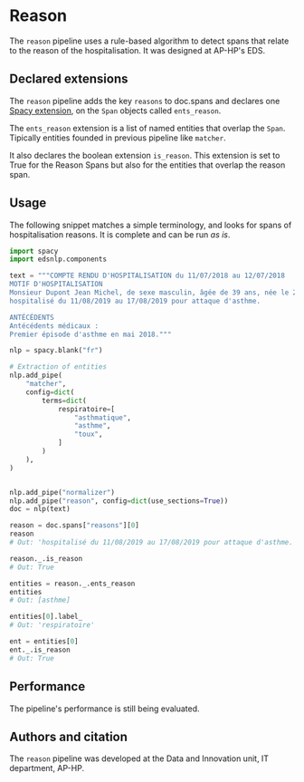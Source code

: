 # Reason

The `reason` pipeline uses a rule-based algorithm to detect spans that relate to the reason of the hospitalisation. It was designed at AP-HP's EDS.

## Declared extensions

The `reason` pipeline adds the key `reasons` to doc.spans and declares one [Spacy extension](https://spacy.io/usage/processing-pipelines#custom-components-attributes), on the `Span` objects called `ents_reason`.

The `ents_reason` extension is a list of named entities that overlap the `Span`. Tipically entities founded in previous pipeline like `matcher`.

It also declares the boolean extension `is_reason`. This extension is set to True for the Reason Spans but also for the entities that overlap the reason span.

## Usage

The following snippet matches a simple terminology, and looks for spans of hospitalisation reasons. It is complete and can be run _as is_.

```python
import spacy
import edsnlp.components

text = """COMPTE RENDU D'HOSPITALISATION du 11/07/2018 au 12/07/2018
MOTIF D'HOSPITALISATION
Monsieur Dupont Jean Michel, de sexe masculin, âgée de 39 ans, née le 23/11/1978, a été
hospitalisé du 11/08/2019 au 17/08/2019 pour attaque d'asthme.

ANTÉCÉDENTS
Antécédents médicaux :
Premier épisode d'asthme en mai 2018."""

nlp = spacy.blank("fr")

# Extraction of entities
nlp.add_pipe(
    "matcher",
    config=dict(
        terms=dict(
            respiratoire=[
                "asthmatique",
                "asthme",
                "toux",
            ]
        )
    ),
)


nlp.add_pipe("normalizer")
nlp.add_pipe("reason", config=dict(use_sections=True))
doc = nlp(text)

reason = doc.spans["reasons"][0]
reason
# Out: 'hospitalisé du 11/08/2019 au 17/08/2019 pour attaque d'asthme.'

reason._.is_reason
# Out: True

entities = reason._.ents_reason
entities
# Out: [asthme]

entities[0].label_
# Out: 'respiratoire'

ent = entities[0]
ent._.is_reason
# Out: True
```

## Performance

The pipeline's performance is still being evaluated.

## Authors and citation

The `reason` pipeline was developed at the Data and Innovation unit, IT department, AP-HP.
